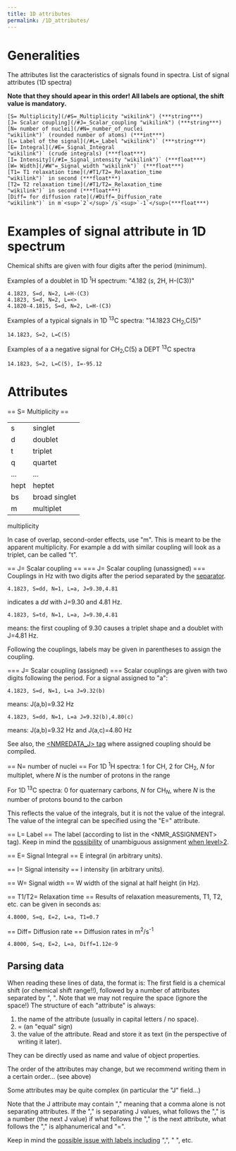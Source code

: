 ```yaml
---
title: 1D attributes
permalink: /1D_attributes/
---
```


Generalities
============

The attributes list the caracteristics of signals found in spectra. List
of signal attributes (1D spectra)

**Note that they should apear in this order! All labels are optional,
the shift value is mandatory.**

````
[S= Multiplicity](/#S=_Multiplicity "wikilink") (***string***)
[J= Scalar coupling](/#J=_Scalar_coupling "wikilink") (***string***)
[N= number of nuclei](/#N=_number_of_nuclei "wikilink")` (rounded number of atoms) (***int***)
[L= Label of the signal](/#L=_Label "wikilink")` (***string***)
[E= Integral](/#E=_Signal_Integral "wikilink")` (crude integrals) (***float***)
[I= Intensity](/#I=_Signal_intensity "wikilink")` (***float***)
[W= Width](/#W"=_Signal_width "wikilink")` (***float***)
[T1= T1 relaxation time](/#T1/T2=_Relaxation_time "wikilink")` in second (***float***)
[T2= T2 relaxation time](/#T1/T2=_Relaxation_time "wikilink")` in second (***float***)
[Diff= for diffusion rate](/#Diff=_Diffusion_rate "wikilink")` in m`<sup>`2`</sup>`/s`<sup>`-1`</sup>(***float***)
````

Examples of signal attribute in 1D spectrum
===========================================

Chemical shifts are given with four digits after the period (minimum).

Examples of a doublet in 1D <sup>1</sup>H spectrum: "4.182 (*s*, 2H,
H-(C3))"

````
4.1823, S=d, N=2, L=H-(C3)
4.1823, S=d, N=2, L=<>
4.1820-4.1815, S=d, N=2, L=H-(C3)
````

Examples of a typical signals in 1D <sup>13</sup>C spectra: "14.1823
CH<sub>2</sub>,C(5)"

`14.1823, S=2, L=C(5) `

Examples of a a negative signal for CH<sub>2</sub>,C(5) a DEPT
<sup>13</sup>C spectra

`14.1823, S=2, L=C(5), I=-95.12`

Attributes
==========

== S= Multiplicity ==

|      |               |
|------|---------------|
| s    | singlet       |
| d    | doublet       |
| t    | triplet       |
| q    | quartet       |
| ...  | ...           |
| hept | heptet        |
| bs   | broad singlet |
| m    | multiplet     |

multiplicity

In case of overlap, second-order effects, use "m". This is meant to be
the apparent multiplicity. For example a dd with similar coupling will
look as a triplet, can be called "t".

== J= Scalar coupling == === J= Scalar coupling (unassigned) ===
Couplings in Hz with two digits after the period separated by the
[separator](/separator "wikilink").

`4.1823, S=dd, N=1, L=a, J=9.30,4.81`

indicates a *dd* with J=9.30 and 4.81 Hz.

`4.1823, S=td, N=1, L=a, J=9.30,4.81 `

means: the first coupling of 9.30 causes a triplet shape and a doublet
with J=4.81 Hz.

Following the couplings, labels may be given in parentheses to assign
the coupling.

=== J= Scalar coupling (assigned) === Scalar couplings are given with
two digits following the period. For a signal assigned to "a":

`4.1823, S=d, N=1, L=a J=9.32(b) `

means: J(a,b)=9.32 Hz

`4.1823, S=dd, N=1, L=a J=9.32(b),4.80(c) `

means: J(a,b)=9.32 Hz and J(a,c)=4.80 Hz

See also, the [<NMREDATA_J>
tag](/NMReDATA_tag_format#.3CNMREDATA_J.3E "wikilink") where assigned
coupling should be compiled.

== N= number of nuclei == For 1D <sup>1</sup>H spectra: 1 for CH, 2 for
CH<sub>2</sub>, *N* for multiplet, where *N* is the number of protons in
the range

For 1D <sup>13</sup>C spectra: 0 for quaternary carbons, *N* for
CH<sub>*N*</sub>, where *N* is the number of protons bound to the carbon

This reflects the value of the integrals, but it is not the value of the
integral. The value of the integral can be specified using the "E="
attribute.

== L= Label == The label (according to list in the <NMR_ASSIGNMENT>
tag). Keep in mind the
[possibility](/NMReDATA_tag_format#Ambiguous_assignment_of_signals_.28ONLY_WITH_LEVEL.3E0.29 "wikilink")
of unambiguous assignment [when
level\>2](/NMReDATA_tag_format#.3CNMREDATA_LEVEL.3E "wikilink").

== E= Signal Integral == E integral (in arbitrary units).

== I= Signal intensity == I intensity (in arbitrary units).

== W= Signal width == W width of the signal at half height (in Hz).

== T1/T2= Relaxation time == Results of relaxation measurements, T1, T2,
etc. can be given in seconds as:

`4.8000, S=q, E=2, L=a, T1=0.7`

== Diff= Diffusion rate == Diffusion rates in
m<sup>2</sup>/s<sup>-1</sup>

`4.8000, S=q, E=2, L=a, Diff=1.12e-9`

Parsing data
------------

When reading these lines of data, the format is: The first field is a
chemical shift (or chemical shift range!!), followed by a number of
attributes separated by ", ". Note that we may not require the space
(ignore the space!) The structure of each "attribute" is always:

1.  the name of the attribute (usually in capital letters / no space).
2.  = (an "equal" sign)
3.  the value of the attribute. Read and store it as text (in the
    perspective of writing it later).

They can be directly used as name and value of object properties.

The order of the attributes may change, but we recommend writing them in
a certain order... (see above)

Some attributes may be quite complex (in particular the "J" field...)

Note that the J attribute may contain "," meaning that a comma alone is
not separating attributes. If the "," is separating J values, what
follows the "," is a number (the next J value) if what follows the ","
is the next attribute, what follows the "," is alphanumerical and "=".

Keep in mind the [possible issue with labels
including](/NMReDATA_tag_format#Labels_including_comma_or_other_special_characters "wikilink")
",", " ", etc.
